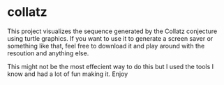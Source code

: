 # collatz
This project visualizes the sequence generated by the Collatz conjecture using turtle graphics. If you want to use it to generate a screen saver or something like that, feel free to download it and play around with the resoution and anything else. 

This might not be the most effecient way to do this but I used the tools I know and had a lot of fun making it.
Enjoy
